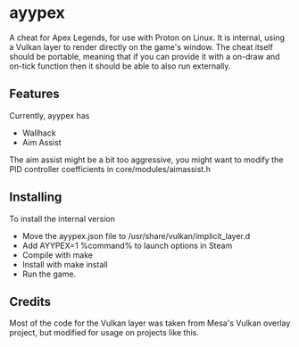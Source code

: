 # ayypex

A cheat for Apex Legends, for use with Proton on Linux.
It is internal, using a Vulkan layer to render directly on the game's window.
The cheat itself should be portable, meaning that if you can provide it with a on-draw and on-tick function then it should be able to also run externally.

## Features

Currently, ayypex has

* Wallhack
* Aim Assist

The aim assist might be a bit too aggressive, you might want to modify the PID controller coefficients in core/modules/aimassist.h

## Installing

To install the internal version

* Move the ayypex.json file to /usr/share/vulkan/implicit_layer.d
* Add AYYPEX=1 %command% to launch options in Steam
* Compile with make
* Install with make install
* Run the game.

## Credits

Most of the code for the Vulkan layer was taken from Mesa's Vulkan overlay project, but modified for usage on projects like this.